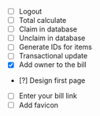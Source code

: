
- [ ] Logout
- [ ] Total calculate
- [ ] Claim in database
- [ ] Unclaim in database
- [ ] Generate IDs for items
- [ ] Transactional update
- [x] Add owner to the bill
- [?] Design first page
- [ ] Enter your bill link
- [ ] Add favicon